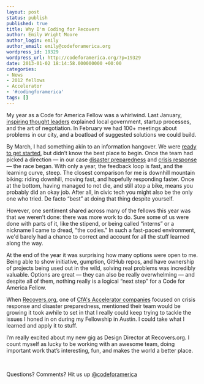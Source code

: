 ```yaml
---
layout: post
status: publish
published: true
title: Why I'm Coding for Recovers
author: Emily Wright Moore
author_login: emily
author_email: emily@codeforamerica.org
wordpress_id: 19329
wordpress_url: http://codeforamerica.org/?p=19329
date: 2013-01-02 18:14:58.000000000 +00:00
categories:
- News
- 2012 fellows
- Accelerator
- '#codingforamerica'
tags: []
---
```

My year as a Code for America Fellow was a whirlwind. Last January, <a href="http://codeforamerica.org/2012/01/11/beta-interventions-in-city-government/" target="_blank">inspiring thought leaders</a> explained local government, startup processes, and the art of negotiation. In February we had 100+ meetings about problems in our city, and a boatload of suggested solutions we could build.

By March, I had something akin to an information hangover. We were <a href="http://codeforamerica.org/2012/04/26/this-is-just-the-beginning/" target="_blank">ready to get started</a>, but didn’t know the best place to begin. Once the team had picked a direction — in our case <a href="http://codeforamerica.org/?cfa_project=prepared-ly" target="_blank">disaster preparedness</a> and <a href="http://codeforamerica.org/2012/11/02/mapping-floods/" target="_blank">crisis response</a> — the race began. With only a year, the feedback loop is fast, and the learning curve, steep. The closest comparison for me is downhill mountain biking: riding downhill, moving fast, and hopefully responding faster. Once at the bottom, having managed to not die, and still atop a bike, means you probably did an okay job. After all, in civic tech you might also be the only one who tried. De facto “best” at doing that thing despite yourself.

However, one sentiment shared across many of the fellows this year was that we weren’t done: there was more work to do. Sure some of us were done with parts of it, like the stipend, or being called “interns” or a nickname I came to dread, “the codies.” In such a fast-paced environment, we'd barely had a chance to correct and account for all the stuff learned along the way.

At the end of the year it was surprising how many options were open to me. Being able to show initiative, gumption, GitHub repos, and have ownership of projects being used out in the wild, solving real problems was incredibly valuable. Options are great — they can also be really overwhelming — and despite all of them, nothing really is a logical “next step” for a Code for America Fellow.

When <a href="http://recovers.org" target="_blank">Recovers.org</a>, one of <a href="http://codeforamerica.org/2012/10/31/recovers-why-were-coding-for-america/" target="_blank">CfA's Accelerator companies</a> focused on crisis response and disaster preparedness, mentioned their team would be growing it took awhile to set in that I really could keep trying to tackle the issues I honed in on during my Fellowship in Austin. I could take what I learned and apply it to stuff.

I’m really excited about my new gig as Design Director at Recovers.org. I count myself as lucky to be working with an awesome team, doing important work that’s interesting, fun, and makes the world a better place.

&nbsp;

Questions? Comments? Hit us up <a href="http://twitter.com/codeforamerica" target="_blank">@codeforamerica</a>
